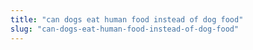 ```yaml
---
title: "can dogs eat human food instead of dog food"
slug: "can-dogs-eat-human-food-instead-of-dog-food"
---
```


